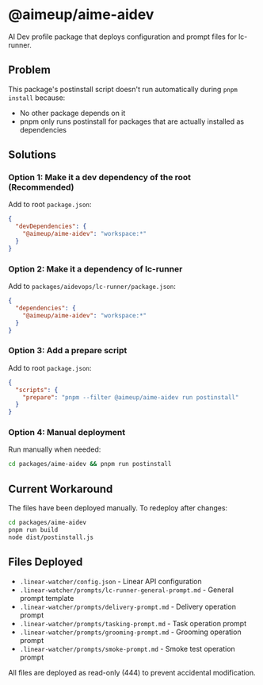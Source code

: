 # @aimeup/aime-aidev

AI Dev profile package that deploys configuration and prompt files for lc-runner.

## Problem

This package's postinstall script doesn't run automatically during `pnpm install` because:

- No other package depends on it
- pnpm only runs postinstall for packages that are actually installed as dependencies

## Solutions

### Option 1: Make it a dev dependency of the root (Recommended)

Add to root `package.json`:

```json
{
  "devDependencies": {
    "@aimeup/aime-aidev": "workspace:*"
  }
}
```

### Option 2: Make it a dependency of lc-runner

Add to `packages/aidevops/lc-runner/package.json`:

```json
{
  "dependencies": {
    "@aimeup/aime-aidev": "workspace:*"
  }
}
```

### Option 3: Add a prepare script

Add to root `package.json`:

```json
{
  "scripts": {
    "prepare": "pnpm --filter @aimeup/aime-aidev run postinstall"
  }
}
```

### Option 4: Manual deployment

Run manually when needed:

```bash
cd packages/aime-aidev && pnpm run postinstall
```

## Current Workaround

The files have been deployed manually. To redeploy after changes:

```bash
cd packages/aime-aidev
pnpm run build
node dist/postinstall.js
```

## Files Deployed

- `.linear-watcher/config.json` - Linear API configuration
- `.linear-watcher/prompts/lc-runner-general-prompt.md` - General prompt template
- `.linear-watcher/prompts/delivery-prompt.md` - Delivery operation prompt
- `.linear-watcher/prompts/tasking-prompt.md` - Task operation prompt
- `.linear-watcher/prompts/grooming-prompt.md` - Grooming operation prompt
- `.linear-watcher/prompts/smoke-prompt.md` - Smoke test operation prompt

All files are deployed as read-only (444) to prevent accidental modification.
